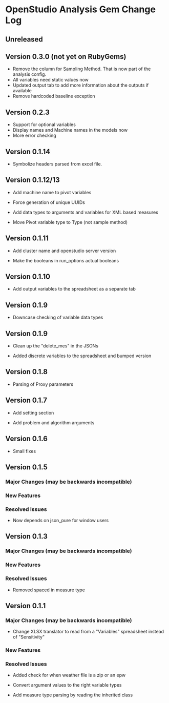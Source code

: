 OpenStudio Analysis Gem Change Log
==================================

Unreleased
--------------

Version 0.3.0 (not yet on RubyGems)
--------------
* Remove the column for Sampling Method. That is now part of the analysis config.
* All variables need static values now
* Updated output tab to add more information about the outputs if available
* Remove hardcoded baseline exception

Version 0.2.3
--------------

* Support for optional variables
* Display names and Machine names in the models now
* More error checking

Version 0.1.14
--------------

* Symbolize headers parsed from excel file.


Version 0.1.12/13
-------------

* Add machine name to pivot variables

* Force generation of unique UUIDs

* Add data types to arguments and variables for XML based measures

* Move Pivot variable type to Type (not sample method)

Version 0.1.11
-------------

* Add cluster name and openstudio server version

* Make the booleans in run_options actual booleans


Version 0.1.10
-------------

* Add output variables to the spreadsheet as a separate tab

Version 0.1.9
-------------

* Downcase checking of variable data types

Version 0.1.9
-------------

* Clean up the "delete_mes" in the JSONs

* Added discrete variables to the spreadsheet and bumped version

Version 0.1.8
-------------

* Parsing of Proxy parameters

Version 0.1.7
-------------

* Add setting section

* Add problem and algorithm arguments

Version 0.1.6
-------------
                 
* Small fixes
                
Version 0.1.5
-------------

### Major Changes (may be backwards incompatible)

### New Features

### Resolved Issues

* Now depends on json_pure for window users

Version 0.1.3
-------------

### Major Changes (may be backwards incompatible)

### New Features

### Resolved Issues

* Removed spaced in measure type

Version 0.1.1
-------------

### Major Changes (may be backwards incompatible)

* Change XLSX translator to read from a "Variables" spreadsheet instead of "Sensitivity"

### New Features

### Resolved Issues

* Added check for when weather file is a zip or an epw

* Convert argument values to the right variable types

* Add measure type parsing by reading the inherited class


